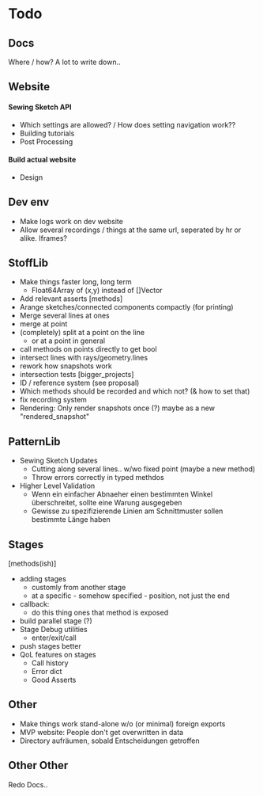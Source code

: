 # Todo

## Docs
Where / how?
A lot to write down..

## Website
#### Sewing Sketch API
- Which settings are allowed? / How does setting navigation work??
- Building tutorials
- Post Processing

#### Build actual website
- Design

## Dev env
- Make logs work on dev website
- Allow several recordings / things at the same url, seperated by hr or alike. Iframes?

## StoffLib
- Make things faster long, long term
    - Float64Array of (x,y) instead of []Vector
- Add relevant asserts
[methods]
- Arange sketches/connected components compactly (for printing)
- Merge several lines at ones
- merge at point
- (completely) split at a point on the line
    - or at a point in general
- call methods on points directly to get bool
- intersect lines with rays/geometry.lines
- rework how snapshots work
- intersection tests
[bigger_projects]
- ID / reference system (see proposal)
- Which methods should be recorded and which not? (& how to set that)
- fix recording system
- Rendering: Only render snapshots once (?) maybe as a new "rendered_snapshot"

## PatternLib
- Sewing Sketch Updates
    - Cutting along several lines..
        w/wo fixed point (maybe a new method)
    - Throw errors correctly in typed methdos
- Higher Level Validation
    - Wenn ein einfacher Abnaeher einen bestimmten Winkel überschreitet, sollte eine Warung ausgegeben
    - Gewisse zu spezifizierende Linien am Schnittmuster sollen bestimmte Länge haben


## Stages
[methods(ish)]
- adding stages
    - customly from another stage
    - at a specific - somehow specified - position, not just the end
- callback:
    - do this thing ones that method is exposed
- build parallel stage (?)
- Stage Debug utilities
  - enter/exit/call
- push stages better
- QoL features on stages
    - Call history
    - Error dict
    - Good Asserts


## Other
- Make things work stand-alone w/o (or minimal) foreign exports
- MVP website: People don't get overwritten in data
- Directory aufräumen, sobald Entscheidungen getroffen

## Other Other
Redo Docs..